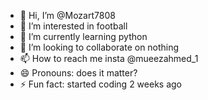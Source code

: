 - 👋 Hi, I’m @Mozart7808
- 👀 I’m interested in football
- 🌱 I’m currently learning python
- 💞️ I’m looking to collaborate on nothing
- 📫 How to reach me insta @mueezahmed_1
- 😄 Pronouns: does it matter?
- ⚡ Fun fact: started coding 2 weeks ago

<!---
Mozart7808/Mozart7808 is a ✨ special ✨ repository because its `README.md` (this file) appears on your GitHub profile.
You can click the Preview link to take a look at your changes.
--->
